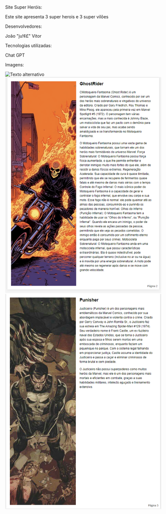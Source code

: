 Site Super Heróis:

Este site apresenta 3 super herois e 3 super vilões

Desenvolvedores:

João "ju!¢£" Vitor

Tecnologias utilizadas:

Chat GPT

Imagens:

![Texto alternativo](C:\Users\Fernanda46528586\site-super-herois\img\site1.png)
![Texto alternativo](img/site2.png)
![Texto alternativo](img/site3.png)